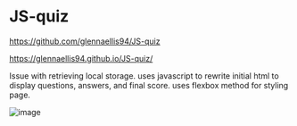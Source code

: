 # JS-quiz
https://github.com/glennaellis94/JS-quiz

https://glennaellis94.github.io/JS-quiz/

Issue with retrieving local storage.
uses javascript to rewrite initial html to display questions, answers, and final score.
uses flexbox method for styling page.

![image](https://user-images.githubusercontent.com/67808053/115178605-a85f6380-a09f-11eb-9ce7-9f325bf762a6.png)
